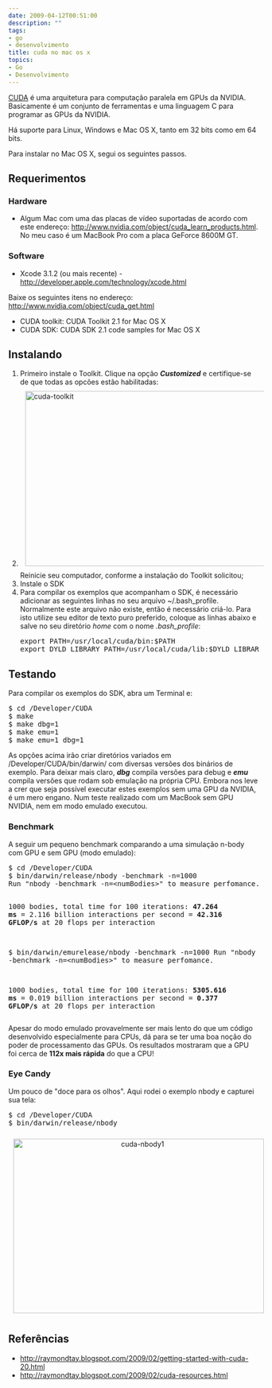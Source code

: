 ```yaml
---
date: 2009-04-12T00:51:00
description: ""
tags:
- go
- desenvolvimento
title: cuda no mac os x
topics:
- Go
- Desenvolvimento
---
```


<a title="What is CUDA?" href="http://www.nvidia.com/object/cuda_what_is.html" target="_blank">CUDA</a> é uma arquitetura para computação paralela em GPUs da NVIDIA. Basicamente é um conjunto de ferramentas e uma linguagem C para programar as GPUs da NVIDIA.

Há suporte para Linux, Windows e Mac OS X, tanto em 32 bits como em 64 bits.

Para instalar no Mac OS X, segui os seguintes passos.
<h2>Requerimentos</h2>
<h3>Hardware</h3>
<ul>
	<li>Algum Mac com uma das placas de vídeo suportadas de acordo com este endereço: <a title="CUDA-Enabled GPU Products" href="http://www.nvidia.com/object/cuda_learn_products.html" target="_blank">http://www.nvidia.com/object/cuda_learn_products.html</a>. No meu caso é um MacBook Pro com a placa GeForce 8600M GT.</li>
</ul>
<h3>Software</h3>
<ul>
	<li>Xcode 3.1.2 (ou mais recente) - <a title="XCode" href="http://developer.apple.com/technology/xcode.html" target="_blank">http://developer.apple.com/technology/xcode.html</a></li>
</ul>
Baixe os seguintes itens no endereço: <a title="Get CUDA!" href="http://www.nvidia.com/object/cuda_get.html" target="_blank">http://www.nvidia.com/object/cuda_get.html</a>
<ul>
	<li>CUDA toolkit: CUDA Toolkit 2.1 for Mac OS X</li>
	<li>CUDA SDK: CUDA SDK 2.1 code samples for Mac OS X</li>
</ul>
<h2>Instalando</h2>
<ol>
	<li>Primeiro instale o Toolkit. Clique na opção <strong><em>Customized</em></strong> e certifique-se de que todas as opcões estão habilitadas:</li>
	<li><img class="aligncenter size-full wp-image-132" style="margin:10px;" title="cuda-toolkit" src="http://hgfischer.files.wordpress.com/2009/04/cuda-toolkit.png" alt="cuda-toolkit" width="496" height="352" />Reinicie seu computador, conforme a instalação do Toolkit solicitou;</li>
	<li>Instale o SDK</li>
	<li>Para compilar os exemplos que acompanham o SDK, é necessário adicionar as seguintes linhas no seu arquivo ~/.bash_profile. Normalmente este arquivo não existe, então é necessário criá-lo. Para isto utilize seu editor de texto puro preferido, coloque as linhas abaixo e salve no seu diretório <em>home</em> com o nome <em>.bash_profile</em>:
<pre>export PATH=/usr/local/cuda/bin:$PATH
export DYLD_LIBRARY_PATH=/usr/local/cuda/lib:$DYLD_LIBRARY_PATH</pre>
</li>
</ol>
<h2>Testando</h2>
Para compilar os exemplos do SDK, abra um Terminal e:
<pre>$ cd /Developer/CUDA
$ make
$ make dbg=1
$ make emu=1
$ make emu=1 dbg=1</pre>
As opções acima irão criar diretórios variados em /Developer/CUDA/bin/darwin/ com diversas versões dos binários de exemplo. Para deixar mais claro, <strong><em>dbg</em></strong> compila versões para debug e <strong><em>emu</em></strong> compila versões que rodam sob emulação na própria CPU. Embora nos leve a crer que seja possível executar estes exemplos sem uma GPU da NVIDIA, é um mero engano. Num teste realizado com um MacBook sem GPU NVIDIA, nem em modo emulado executou.
<h3>Benchmark</h3>
A seguir um pequeno benchmark comparando a uma simulação n-body com GPU e sem GPU (modo emulado):
<pre>$ cd /Developer/CUDA
$ bin/darwin/release/nbody -benchmark -n=1000
Run "nbody -benchmark -n=&lt;numBodies&gt;" to measure perfomance.

1000 bodies, total time for 100 iterations: <strong>47.264 ms</strong>
= 2.116 billion interactions per second
= <strong>42.316 GFLOP/s</strong> at 20 flops per interaction

$ bin/darwin/emurelease/nbody -benchmark -n=1000
Run "nbody -benchmark -n=&lt;numBodies&gt;" to measure perfomance.

1000 bodies, total time for 100 iterations: <strong>5305.616 ms</strong>
= 0.019 billion interactions per second
= <strong>0.377 GFLOP/s</strong> at 20 flops per interaction</pre>
Apesar do modo emulado provavelmente ser mais lento do que um código desenvolvido especialmente para CPUs, dá para se ter uma boa noção do poder de processamento das GPUs. Os resultados mostraram que a GPU foi cerca de <strong>112x mais rápida</strong> do que a CPU!
<h3>Eye Candy</h3>
Um pouco de "doce para os olhos". Aqui rodei o exemplo nbody e capturei sua tela:
<pre>$ cd /Developer/CUDA
$ bin/darwin/release/nbody</pre>
<p style="text-align:center;"><img class="aligncenter size-full wp-image-134" style="margin:10px;" title="cuda-nbody1" src="http://hgfischer.files.wordpress.com/2009/04/cuda-nbody1.png" alt="cuda-nbody1" width="504" height="351" /></p>

<p style="text-align:center;">
<p style="text-align:left;"></p>

<h2 style="text-align:left;">Referências</h2>
<ul>
	<li><a title="Getting started with CUDA 2.0" href="http://raymondtay.blogspot.com/2009/02/getting-started-with-cuda-20.html" target="_blank">http://raymondtay.blogspot.com/2009/02/getting-started-with-cuda-20.html</a></li>
	<li><a title="CUDA resources" href="http://raymondtay.blogspot.com/2009/02/cuda-resources.html" target="_blank">http://raymondtay.blogspot.com/2009/02/cuda-resources.html</a></li>
</ul>
